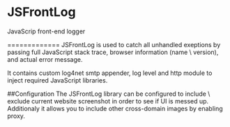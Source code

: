 # JSFrontLog
JavaScrip front-end logger

=============
JSFrontLog is used to catch all unhandled exeptions by passing full JavaScript stack trace, browser information (name \ version), and actual error message.

It contains custom log4net smtp appender, log level and http module to inject required JavaScript libraries.

##Configuration
The JSFrontLog library can be configured to include \ exclude current website screenshot in order to see if UI is messed up.
Additionaly it allows you to include other cross-domain images by enabling proxy.

